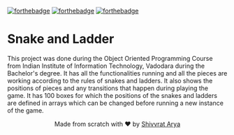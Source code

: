 [![forthebadge](https://forthebadge.com/images/badges/made-with-java.svg)](https://forthebadge.com) [![forthebadge](https://forthebadge.com/images/badges/built-with-love.svg)](https://forthebadge.com)  [![forthebadge](https://forthebadge.com/images/badges/for-you.svg)](https://forthebadge.com) 

# Snake and Ladder
This project was done during the Object Oriented Programming Course from Indian Institute of Information Technology, Vadodara during the Bachelor's degree.
It has all the functionalities running and all the pieces are working according to the rules of snakes and ladders. It also shows the positions of pieces and any transitions that happen during playing the game. It has 100 boxes for which the positions of the snakes and ladders are defined in arrays which can be changed before running a new instance of the game.


<p align="center"> Made from scratch with ❤ by <a href="https://github.com/Shivvrat">Shivvrat Arya</a> </p>
